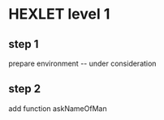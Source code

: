 # HEXLET level 1
## step 1
prepare environment -- under consideration
## step 2
add function askNameOfMan 
